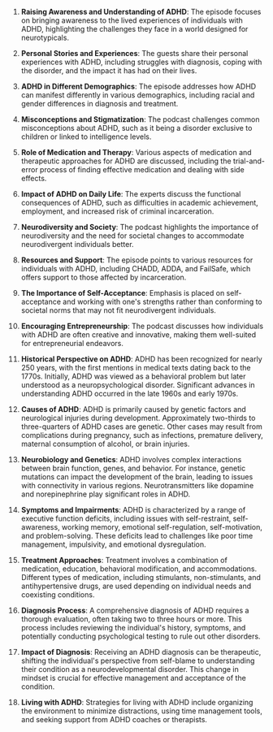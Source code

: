 1. **Raising Awareness and Understanding of ADHD**: The episode focuses on bringing awareness to the lived experiences of individuals with ADHD, highlighting the challenges they face in a world designed for neurotypicals.

2. **Personal Stories and Experiences**: The guests share their personal experiences with ADHD, including struggles with diagnosis, coping with the disorder, and the impact it has had on their lives.

3. **ADHD in Different Demographics**: The episode addresses how ADHD can manifest differently in various demographics, including racial and gender differences in diagnosis and treatment.

4. **Misconceptions and Stigmatization**: The podcast challenges common misconceptions about ADHD, such as it being a disorder exclusive to children or linked to intelligence levels.

5. **Role of Medication and Therapy**: Various aspects of medication and therapeutic approaches for ADHD are discussed, including the trial-and-error process of finding effective medication and dealing with side effects.

6. **Impact of ADHD on Daily Life**: The experts discuss the functional consequences of ADHD, such as difficulties in academic achievement, employment, and increased risk of criminal incarceration.

7. **Neurodiversity and Society**: The podcast highlights the importance of neurodiversity and the need for societal changes to accommodate neurodivergent individuals better.

8. **Resources and Support**: The episode points to various resources for individuals with ADHD, including CHADD, ADDA, and FailSafe, which offers support to those affected by incarceration.

9. **The Importance of Self-Acceptance**: Emphasis is placed on self-acceptance and working with one's strengths rather than conforming to societal norms that may not fit neurodivergent individuals.

10. **Encouraging Entrepreneurship**: The podcast discusses how individuals with ADHD are often creative and innovative, making them well-suited for entrepreneurial endeavors.
    
11.  **Historical Perspective on ADHD**: ADHD has been recognized for nearly 250 years, with the first mentions in medical texts dating back to the 1770s. Initially, ADHD was viewed as a behavioral problem but later understood as a neuropsychological disorder. Significant advances in understanding ADHD occurred in the late 1960s and early 1970s.
    
12. **Causes of ADHD**: ADHD is primarily caused by genetic factors and neurological injuries during development. Approximately two-thirds to three-quarters of ADHD cases are genetic. Other cases may result from complications during pregnancy, such as infections, premature delivery, maternal consumption of alcohol, or brain injuries.
    
13. **Neurobiology and Genetics**: ADHD involves complex interactions between brain function, genes, and behavior. For instance, genetic mutations can impact the development of the brain, leading to issues with connectivity in various regions. Neurotransmitters like dopamine and norepinephrine play significant roles in ADHD.
    
14. **Symptoms and Impairments**: ADHD is characterized by a range of executive function deficits, including issues with self-restraint, self-awareness, working memory, emotional self-regulation, self-motivation, and problem-solving. These deficits lead to challenges like poor time management, impulsivity, and emotional dysregulation.
    
15. **Treatment Approaches**: Treatment involves a combination of medication, education, behavioral modification, and accommodations. Different types of medication, including stimulants, non-stimulants, and antihypertensive drugs, are used depending on individual needs and coexisting conditions.

16. **Diagnosis Process**: A comprehensive diagnosis of ADHD requires a thorough evaluation, often taking two to three hours or more. This process includes reviewing the individual's history, symptoms, and potentially conducting psychological testing to rule out other disorders.

17. **Impact of Diagnosis**: Receiving an ADHD diagnosis can be therapeutic, shifting the individual's perspective from self-blame to understanding their condition as a neurodevelopmental disorder. This change in mindset is crucial for effective management and acceptance of the condition.

18. **Living with ADHD**: Strategies for living with ADHD include organizing the environment to minimize distractions, using time management tools, and seeking support from ADHD coaches or therapists.

